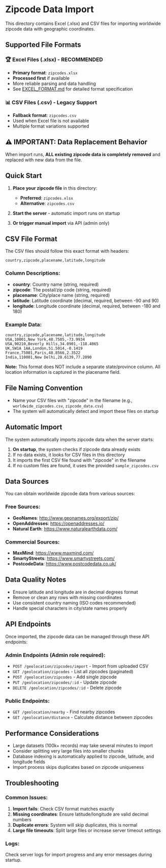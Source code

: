 # Zipcode Data Import

This directory contains Excel (.xlsx) and CSV files for importing worldwide zipcode data with geographic coordinates.

## Supported File Formats

### 🏆 **Excel Files (.xlsx) - RECOMMENDED**
- **Primary format**: `zipcodes.xlsx` 
- **Processed first** if available
- More reliable parsing and data handling
- See [EXCEL_FORMAT.md](./EXCEL_FORMAT.md) for detailed format specification

### 📊 **CSV Files (.csv) - Legacy Support**
- **Fallback format**: `zipcodes.csv`
- Used when Excel file is not available
- Multiple format variations supported

## ⚠️ **IMPORTANT: Data Replacement Behavior**

When import runs, **ALL existing zipcode data is completely removed** and replaced with new data from the file.

## Quick Start

1. **Place your zipcode file** in this directory:
   - **Preferred**: `zipcodes.xlsx` 
   - **Alternative**: `zipcodes.csv`

2. **Start the server** - automatic import runs on startup
3. **Or trigger manual import** via API (admin only)

## CSV File Format

The CSV files should follow this exact format with headers:

```csv
country,zipcode,placename,latitude,longitude
```

### Column Descriptions:

- **country**: Country name (string, required)
- **zipcode**: The postal/zip code (string, required)
- **placename**: City/place name (string, required)
- **latitude**: Latitude coordinate (decimal, required, between -90 and 90)
- **longitude**: Longitude coordinate (decimal, required, between -180 and 180)

### Example Data:

```csv
country,zipcode,placename,latitude,longitude
USA,10001,New York,40.7505,-73.9934
USA,90210,Beverly Hills,34.0901,-118.4065
UK,SW1A 1AA,London,51.5014,-0.1419
France,75001,Paris,48.8566,2.3522
India,110001,New Delhi,28.6139,77.2090
```

**Note:** This format does NOT include a separate state/province column. All location information is captured in the placename field.

## File Naming Convention

- Name your CSV files with "zipcode" in the filename (e.g., `worldwide_zipcodes.csv`, `zipcode_data.csv`)
- The system will automatically detect and import these files on startup

## Automatic Import

The system automatically imports zipcode data when the server starts:

1. **On startup**, the system checks if zipcode data already exists
2. If no data exists, it looks for CSV files in this directory
3. It imports the first CSV file found with "zipcode" in the filename
4. If no custom files are found, it uses the provided `sample_zipcodes.csv`

## Data Sources

You can obtain worldwide zipcode data from various sources:

### Free Sources:
- **GeoNames**: http://www.geonames.org/export/zip/
- **OpenAddresses**: https://openaddresses.io/
- **Natural Earth**: https://www.naturalearthdata.com/

### Commercial Sources:
- **MaxMind**: https://www.maxmind.com/
- **SmartyStreets**: https://www.smartystreets.com/
- **PostcodeData**: https://www.postcodedata.co.uk/

## Data Quality Notes

- Ensure latitude and longitude are in decimal degrees format
- Remove or clean any rows with missing coordinates
- Use consistent country naming (ISO codes recommended)
- Handle special characters in city/state names properly

## API Endpoints

Once imported, the zipcode data can be managed through these API endpoints:

### Admin Endpoints (Admin role required):
- `POST /geolocation/zipcodes/import` - Import from uploaded CSV
- `GET /geolocation/zipcodes` - List all zipcodes (paginated)
- `POST /geolocation/zipcodes` - Add single zipcode
- `PUT /geolocation/zipcodes/:id` - Update zipcode
- `DELETE /geolocation/zipcodes/:id` - Delete zipcode

### Public Endpoints:
- `GET /geolocation/nearby` - Find nearby zipcodes
- `GET /geolocation/distance` - Calculate distance between zipcodes

## Performance Considerations

- Large datasets (100k+ records) may take several minutes to import
- Consider splitting very large files into smaller chunks
- Database indexing is automatically applied to zipcode, latitude, and longitude fields
- Import process skips duplicates based on zipcode uniqueness

## Troubleshooting

### Common Issues:

1. **Import fails**: Check CSV format matches exactly
2. **Missing coordinates**: Ensure latitude/longitude are valid decimal numbers
3. **Duplicate errors**: System will skip duplicates, this is normal
4. **Large file timeouts**: Split large files or increase server timeout settings

### Logs:

Check server logs for import progress and any error messages during startup.

